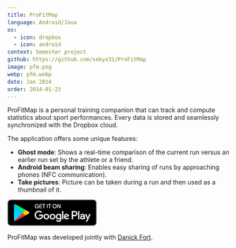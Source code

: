 ```yaml
---
title: ProFitMap
language: Android/Java
os:
  - icon: dropbox
  - icon: android
context: Semester project
github: https://github.com/sebyx31/ProFitMap
image: pfm.png
webp: pfm.webp
date: Jan 2014
order: 2014-01-23
---
```


ProFitMap is a personal training companion that can track and compute statistics about sport performances. Every data is stored and seamlessly synchronized with the Dropbox cloud.

The application offers some unique features:

* **Ghost mode**: Shows a real-time comparison of the current run versus an earlier run set by the athlete or a friend.
* **Android beam sharing**: Enables easy sharing of runs by approaching phones (NFC communication).
* **Take pictures**: Picture can be taken during a run and then used as a thumbnail of it.

[![Android App on Google Play](/images/gplay-en.png)](https://play.google.com/store/apps/details?id=ch.hearc.profitmap)

ProFitMap was developed jointly with [Danick Fort](https://www.linkedin.com/in/danickfort).
